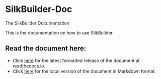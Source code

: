 # SilkBuilder-Doc
The SilkBuilder Documentation

This is the documentation on how to use SilkBuilder

## Read the document here:
  * Click [here](http://https://silkbuilder-documentation.readthedocs.io//) for the latest formatted release of the document at readthedocs.io.
  * Click [here](docs/README.md) for the local version of the document in Markdown format.
